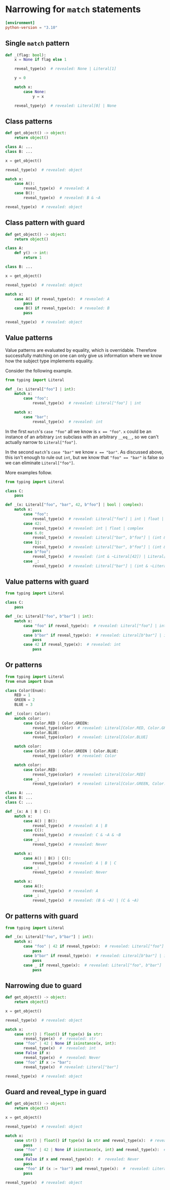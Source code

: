 # Narrowing for `match` statements

```toml
[environment]
python-version = "3.10"
```

## Single `match` pattern

```py
def _(flag: bool):
    x = None if flag else 1

    reveal_type(x)  # revealed: None | Literal[1]

    y = 0

    match x:
        case None:
            y = x

    reveal_type(y)  # revealed: Literal[0] | None
```

## Class patterns

```py
def get_object() -> object:
    return object()

class A: ...
class B: ...

x = get_object()

reveal_type(x)  # revealed: object

match x:
    case A():
        reveal_type(x)  # revealed: A
    case B():
        reveal_type(x)  # revealed: B & ~A

reveal_type(x)  # revealed: object
```

## Class pattern with guard

```py
def get_object() -> object:
    return object()

class A:
    def y() -> int:
        return 1

class B: ...

x = get_object()

reveal_type(x)  # revealed: object

match x:
    case A() if reveal_type(x):  # revealed: A
        pass
    case B() if reveal_type(x):  # revealed: B
        pass

reveal_type(x)  # revealed: object
```

## Value patterns

Value patterns are evaluated by equality, which is overridable. Therefore successfully matching on
one can only give us information where we know how the subject type implements equality.

Consider the following example.

```py
from typing import Literal

def _(x: Literal["foo"] | int):
    match x:
        case "foo":
            reveal_type(x)  # revealed: Literal["foo"] | int

    match x:
        case "bar":
            reveal_type(x)  # revealed: int
```

In the first `match`'s `case "foo"` all we know is `x == "foo"`. `x` could be an instance of an
arbitrary `int` subclass with an arbitrary `__eq__`, so we can't actually narrow to
`Literal["foo"]`.

In the second `match`'s `case "bar"` we know `x == "bar"`. As discussed above, this isn't enough to
rule out `int`, but we know that `"foo" == "bar"` is false so we can eliminate `Literal["foo"]`.

More examples follow.

```py
from typing import Literal

class C:
    pass

def _(x: Literal["foo", "bar", 42, b"foo"] | bool | complex):
    match x:
        case "foo":
            reveal_type(x)  # revealed: Literal["foo"] | int | float | complex
        case 42:
            reveal_type(x)  # revealed: int | float | complex
        case 6.0:
            reveal_type(x)  # revealed: Literal["bar", b"foo"] | (int & ~Literal[42]) | float | complex
        case 1j:
            reveal_type(x)  # revealed: Literal["bar", b"foo"] | (int & ~Literal[42]) | float | complex
        case b"foo":
            reveal_type(x)  # revealed: (int & ~Literal[42]) | Literal[b"foo"] | float | complex
        case _:
            reveal_type(x)  # revealed: Literal["bar"] | (int & ~Literal[42]) | float | complex
```

## Value patterns with guard

```py
from typing import Literal

class C:
    pass

def _(x: Literal["foo", b"bar"] | int):
    match x:
        case "foo" if reveal_type(x):  # revealed: Literal["foo"] | int
            pass
        case b"bar" if reveal_type(x):  # revealed: Literal[b"bar"] | int
            pass
        case 42 if reveal_type(x):  # revealed: int
            pass
```

## Or patterns

```py
from typing import Literal
from enum import Enum

class Color(Enum):
    RED = 1
    GREEN = 2
    BLUE = 3

def _(color: Color):
    match color:
        case Color.RED | Color.GREEN:
            reveal_type(color)  # revealed: Literal[Color.RED, Color.GREEN]
        case Color.BLUE:
            reveal_type(color)  # revealed: Literal[Color.BLUE]

    match color:
        case Color.RED | Color.GREEN | Color.BLUE:
            reveal_type(color)  # revealed: Color

    match color:
        case Color.RED:
            reveal_type(color)  # revealed: Literal[Color.RED]
        case _:
            reveal_type(color)  # revealed: Literal[Color.GREEN, Color.BLUE]

class A: ...
class B: ...
class C: ...

def _(x: A | B | C):
    match x:
        case A() | B():
            reveal_type(x)  # revealed: A | B
        case C():
            reveal_type(x)  # revealed: C & ~A & ~B
        case _:
            reveal_type(x)  # revealed: Never

    match x:
        case A() | B() | C():
            reveal_type(x)  # revealed: A | B | C
        case _:
            reveal_type(x)  # revealed: Never

    match x:
        case A():
            reveal_type(x)  # revealed: A
        case _:
            reveal_type(x)  # revealed: (B & ~A) | (C & ~A)
```

## Or patterns with guard

```py
from typing import Literal

def _(x: Literal["foo", b"bar"] | int):
    match x:
        case "foo" | 42 if reveal_type(x):  # revealed: Literal["foo"] | int
            pass
        case b"bar" if reveal_type(x):  # revealed: Literal[b"bar"] | int
            pass
        case _ if reveal_type(x):  # revealed: Literal["foo", b"bar"] | int
            pass
```

## Narrowing due to guard

```py
def get_object() -> object:
    return object()

x = get_object()

reveal_type(x)  # revealed: object

match x:
    case str() | float() if type(x) is str:
        reveal_type(x)  #  revealed: str
    case "foo" | 42 | None if isinstance(x, int):
        reveal_type(x)  #  revealed: int
    case False if x:
        reveal_type(x)  #  revealed: Never
    case "foo" if x := "bar":
        reveal_type(x)  # revealed: Literal["bar"]

reveal_type(x)  # revealed: object
```

## Guard and reveal_type in guard

```py
def get_object() -> object:
    return object()

x = get_object()

reveal_type(x)  # revealed: object

match x:
    case str() | float() if type(x) is str and reveal_type(x):  # revealed: str
        pass
    case "foo" | 42 | None if isinstance(x, int) and reveal_type(x):  #  revealed: int
        pass
    case False if x and reveal_type(x):  #  revealed: Never
        pass
    case "foo" if (x := "bar") and reveal_type(x):  #  revealed: Literal["bar"]
        pass

reveal_type(x)  # revealed: object
```
